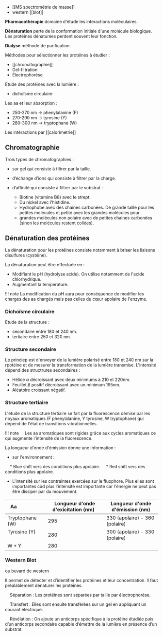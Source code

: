* [[MS spectrométrie de masse]]
* western [[blot]]

__Pharmacothérapie__ domaine d'étude les interactions moléculaires.

__Dénaturation__ perte de la conformation initiale d'une molécule biologique. Les protéines dénaturées perdent souvent leur fonction.

__Dialyse__ méthode de purification.
  
Méthodes pour sélectionner les protéines à étudier :

* [[chromatographie]]
* Gel-filtration
* Électrophorèse

Etude des protéines avec la lumière :

* dichoïsme circulaire

Les aa et leur absorption :

* 250-270 nm → phenylalanine (F)
* 270-290 nm → tyrosine (Y)
* 280-300 nm → tryptophane (W)

Les intéractions par [[calorimetrie]]

## Chromatographie 

Trois types de chromatographies :

* sur gel qui consiste à filtrer par la taille.
* d’échange d’ions qui consiste à filtrer par la charge.
* d’affinité qui consiste à filtrer par le substrat :

	* Biotine (vitamine B8) avec le strept.
	* Du nickel avec l'histidine.
	* Hydrophobe avec des chaines carbonées. De grande taille pour les petites molécules et petite avec les grandes molécules pour
	* grandes molécules non polaire avec de petites chaines carbonées (sinon les molécules restent collées).
## Dénaturation des protéines

La dénaturation pour les protéines consiste notamment à briser les liaisons disulfures (cystéine).

La dénaturation peut être effectuée en :

* Modifiant le pH (hydrolyse acide). On utilise notamment de l'acide chlorhydrique.
* Augmentant la température.

!!! note
    La modification du pH aura pour conséquence de modifier les charges des aa chargés mais pas celles du cœur apolaire de l'enzyme.
### Dichoïsme circulaire

Etude de la structure :

* secondaire entre 180 et 240 nm. 
* tertiaire entre 250 et 320 nm.
### Structure secondaire

Le princiep est d'envoyer de la lumière polarisé entre 180 et 240 nm sur la rpotéine et de mesurer la transformation de la lumière transmise. L'intensité dépend des structrures secondaires : 
  
* Hélice $\alpha$ décroissant avec deux minimums à 210 et 220nm.
* Feuillet $\beta$ positif décroissant avec un minimum 195nm.
* Aléatoire croissant négatif.

### Structure tertiaire

L'étude de la structure tertiaire se fait par la fluorescence démise par les noyaux aromatiques (F phenylalanine, Y tyrosine, W tryptophane) qui dépend de l'état de transitions vibrationnelles.

!!! note
    Les aa aromatiques sont rigides grâce aux cycles aromatiques ce qui augmente l'intensité de la fluorescence.

La longueur d'onde d'émission donne une information :

* sur l'environnement :

    * Blue shift vers des conditions plus apolaire.
    * Red shift vers des conditions plus apolaire.

* L'intensité sur les contraintes exercées sur le fluophore. Plus elles sont importantes càd plus l'intensité est importante car l'énergie ne peut pas être dissiper par du mouvement. 

Aa                  | Longueur d'onde d'exicitation (nm)   | Longueur d'onde d'émission (nm)
--------------------|-------|--------------
Tryptophane (W)     | 295   | 330 (apolaire) - 360 (polaire)
Tyrosine (Y)        | 280   | 300 (apolaire) - 330 (polaire)
W + Y               | 280   |

### Western Blot

ou buvard de western

Il permet de détecter et d’identifier les protéines et leur concentration. Il faut préalablement dénaturer les protéines.

    Séparation : Les protéines sont séparées par taille par électrophorèse.

    Transfert : Elles sont ensuite transférées sur un gel en appliquant un courant électrique.

    Révélation : On ajoute un anticorps spécifique à la protéine étudiée puis d’un anticorps secondaire capable d’émettre de la lumière en présence d’un substrat.